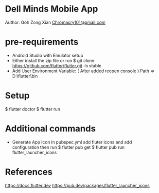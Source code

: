 # Dell Minds Mobile App
Author:
Goh Zong Xian
Chromacry101@gmail.com

# pre-requirements
  - Android Studio with Emulator setup
  - Either install the zip file or run
  $ git clone https://github.com/flutter/flutter.git -b stable
  - Add User Environment Variable: ( After added reopen console )
    Path => D:\flutter\bin 

# Setup
  $ flutter doctor
  $ flutter run

# Additional commands
  - Generate App Icon
  In pubspec.yml add fluter icons and add configuration then run
  $ flutter pub get
  $ flutter pub run flutter_launcher_icons 


# References
https://docs.flutter.dev
https://pub.dev/packages/flutter_launcher_icons

